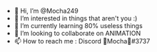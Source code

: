 - 👋 Hi, I’m @Mocha249
- 👀 I’m interested in things that aren't you :)
- 🌱 I’m currently learning 80% useless things
- 💞️ I’m looking to collaborate on ANIMATION
- 📫 How to reach me : Discord
🍡Mocha🍡#3737
<!---
Mocha249/Mocha249 is a ✨ special ✨ repository because its `README.md` (this file) appears on your GitHub profile.
You can click the Preview link to take a look at your changes.
--->
